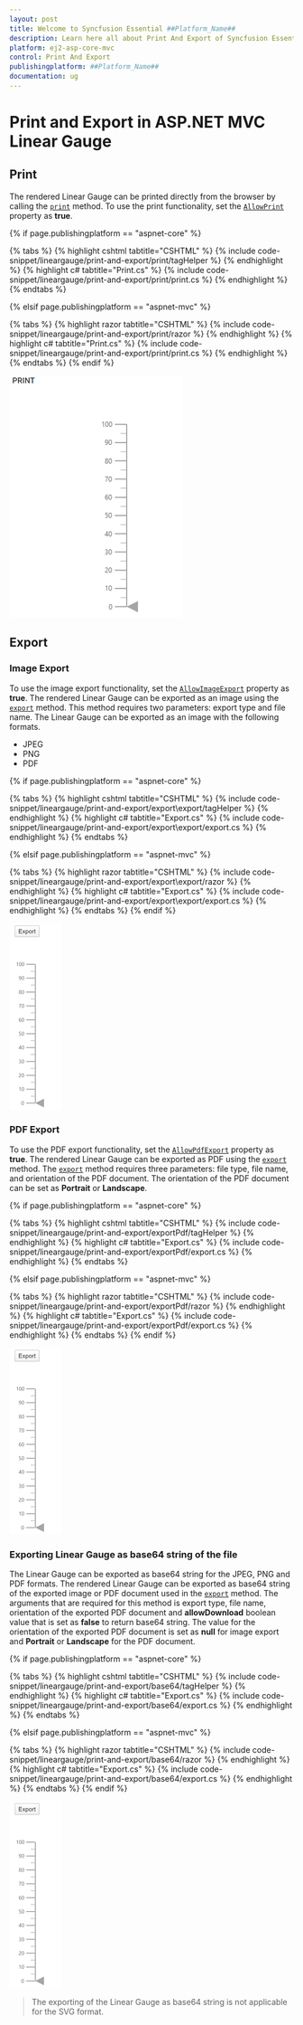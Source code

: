 ```yaml
---
layout: post
title: Welcome to Syncfusion Essential ##Platform_Name##
description: Learn here all about Print And Export of Syncfusion Essential ##Platform_Name## widgets based on HTML5 and jQuery.
platform: ej2-asp-core-mvc
control: Print And Export
publishingplatform: ##Platform_Name##
documentation: ug
---
```



# Print and Export in ASP.NET MVC Linear Gauge

## Print

The rendered Linear Gauge can be printed directly from the browser by calling the [`print`](https://ej2.syncfusion.com/documentation/api/linear-gauge/#print) method. To use the print functionality, set the [`AllowPrint`](https://help.syncfusion.com/cr/aspnetmvc-js2/Syncfusion.EJ2.LinearGauge.LinearGauge.html#Syncfusion_EJ2_LinearGauge_LinearGauge_AllowPrint) property as **true**.

{% if page.publishingplatform == "aspnet-core" %}

{% tabs %}
{% highlight cshtml tabtitle="CSHTML" %}
{% include code-snippet/lineargauge/print-and-export/print/tagHelper %}
{% endhighlight %}
{% highlight c# tabtitle="Print.cs" %}
{% include code-snippet/lineargauge/print-and-export/print/print.cs %}
{% endhighlight %}
{% endtabs %}

{% elsif page.publishingplatform == "aspnet-mvc" %}

{% tabs %}
{% highlight razor tabtitle="CSHTML" %}
{% include code-snippet/lineargauge/print-and-export/print/razor %}
{% endhighlight %}
{% highlight c# tabtitle="Print.cs" %}
{% include code-snippet/lineargauge/print-and-export/print/print.cs %}
{% endhighlight %}
{% endtabs %}
{% endif %}



![Linear Gauge with print functionality](../images/print.png)

## Export

### Image Export

To use the image export functionality, set the [`AllowImageExport`](https://help.syncfusion.com/cr/aspnetmvc-js2/Syncfusion.EJ2.LinearGauge.LinearGauge.html#Syncfusion_EJ2_LinearGauge_LinearGauge_AllowImageExport) property as **true**. The rendered Linear Gauge can be exported as an image using the [`export`](https://ej2.syncfusion.com/documentation/api/linear-gauge/#export) method. This method requires two parameters: export type and file name. The Linear Gauge can be exported as an image with the following formats.

* JPEG
* PNG
* PDF

{% if page.publishingplatform == "aspnet-core" %}

{% tabs %}
{% highlight cshtml tabtitle="CSHTML" %}
{% include code-snippet/lineargauge/print-and-export/export\export/tagHelper %}
{% endhighlight %}
{% highlight c# tabtitle="Export.cs" %}
{% include code-snippet/lineargauge/print-and-export/export\export/export.cs %}
{% endhighlight %}
{% endtabs %}

{% elsif page.publishingplatform == "aspnet-mvc" %}

{% tabs %}
{% highlight razor tabtitle="CSHTML" %}
{% include code-snippet/lineargauge/print-and-export/export\export/razor %}
{% endhighlight %}
{% highlight c# tabtitle="Export.cs" %}
{% include code-snippet/lineargauge/print-and-export/export\export/export.cs %}
{% endhighlight %}
{% endtabs %}
{% endif %}



![Linear Gauge with image export](../images/export.png)

### PDF Export

To use the PDF export functionality, set the [`AllowPdfExport`](https://help.syncfusion.com/cr/aspnetmvc-js2/Syncfusion.EJ2.LinearGauge.LinearGauge.html#Syncfusion_EJ2_LinearGauge_LinearGauge_AllowPdfExport) property as **true**. The rendered Linear Gauge can be exported as PDF using the [`export`](https://ej2.syncfusion.com/documentation/api/linear-gauge/#export) method. The [`export`](https://ej2.syncfusion.com/documentation/api/linear-gauge/#export) method requires three parameters: file type, file name, and orientation of the PDF document. The orientation of the PDF document can be set as **Portrait** or **Landscape**.

{% if page.publishingplatform == "aspnet-core" %}

{% tabs %}
{% highlight cshtml tabtitle="CSHTML" %}
{% include code-snippet/lineargauge/print-and-export/exportPdf/tagHelper %}
{% endhighlight %}
{% highlight c# tabtitle="Export.cs" %}
{% include code-snippet/lineargauge/print-and-export/exportPdf/export.cs %}
{% endhighlight %}
{% endtabs %}

{% elsif page.publishingplatform == "aspnet-mvc" %}

{% tabs %}
{% highlight razor tabtitle="CSHTML" %}
{% include code-snippet/lineargauge/print-and-export/exportPdf/razor %}
{% endhighlight %}
{% highlight c# tabtitle="Export.cs" %}
{% include code-snippet/lineargauge/print-and-export/exportPdf/export.cs %}
{% endhighlight %}
{% endtabs %}
{% endif %}



![Linear Gauge with image export](../images/export.png)

### Exporting Linear Gauge as base64 string of the file

The Linear Gauge can be exported as base64 string for the JPEG, PNG and PDF formats. The rendered Linear Gauge can be exported as base64 string of the exported image or PDF document used in the [`export`](https://ej2.syncfusion.com/documentation/api/linear-gauge/#export) method. The arguments that are required for this method is export type, file name, orientation of the exported PDF document and **allowDownload** boolean value that is set as **false** to return base64 string. The value for the orientation of the exported PDF document is set as **null** for image export and **Portrait** or **Landscape** for the PDF document.

{% if page.publishingplatform == "aspnet-core" %}

{% tabs %}
{% highlight cshtml tabtitle="CSHTML" %}
{% include code-snippet/lineargauge/print-and-export/base64/tagHelper %}
{% endhighlight %}
{% highlight c# tabtitle="Export.cs" %}
{% include code-snippet/lineargauge/print-and-export/base64/export.cs %}
{% endhighlight %}
{% endtabs %}

{% elsif page.publishingplatform == "aspnet-mvc" %}

{% tabs %}
{% highlight razor tabtitle="CSHTML" %}
{% include code-snippet/lineargauge/print-and-export/base64/razor %}
{% endhighlight %}
{% highlight c# tabtitle="Export.cs" %}
{% include code-snippet/lineargauge/print-and-export/base64/export.cs %}
{% endhighlight %}
{% endtabs %}
{% endif %}



![Linear Gauge with base64 string](../images/export.png)

>The exporting of the Linear Gauge as base64 string is not applicable for the SVG format.